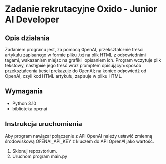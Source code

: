 # Zadanie rekrutacyjne Oxido - Junior AI Developer

## Opis działania
Zadaniem programu jest, za pomocą OpenAI, przekształcenie treści artykułu zapisanego w formie pliku .txt na plik HTML z odpowiednimi tagami, wskazaniem miejsc na grafiki i opisaniem ich. 
Program wczytuje plik tekstowy, następnie jego treść wraz promptem opisującym sposób przekształcenia treści prekazuje do OpenAI; na koniec odpowiedź od OpenAI, czyli kod HTML artykułu, zapisuje w pliku HTML.  

## Wymagania
- Python 3.10
- biblioteka openai

## Instrukcja uruchomienia
Aby program nawiązał połączenie z API OpenAI należy ustawić zmienną środowiskową OPENAI_API_KEY z kluczem do API OprenAI jako wartość.
1. Sklonuj repozytorium.
2. Uruchom program main.py
